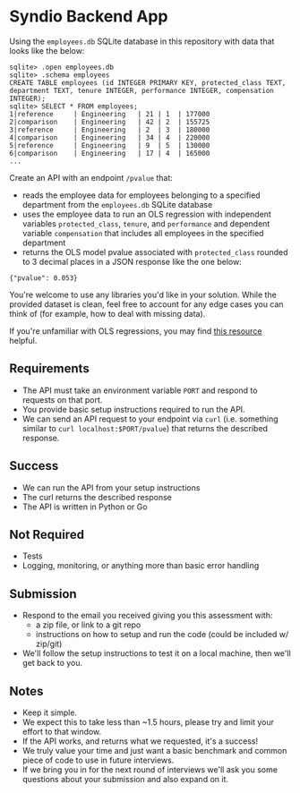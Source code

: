 # Syndio Backend App

Using the `employees.db` SQLite database in this repository with data that looks like the below:

```
sqlite> .open employees.db
sqlite> .schema employees
CREATE TABLE employees (id INTEGER PRIMARY KEY, protected_class TEXT, department TEXT, tenure INTEGER, performance INTEGER, compensation INTEGER);
sqlite> SELECT * FROM employees;
1|reference     | Engineering   | 21 | 1  | 177000
2|comparison    | Engineering   | 42 | 2  | 155725
3|reference     | Engineering   | 2  | 3  | 180000
4|comparison    | Engineering   | 34 | 4  | 220000
5|reference     | Engineering   | 9  | 5  | 130000
6|comparison    | Engineering   | 17 | 4  | 165000
...
```

Create an API with an endpoint `/pvalue` that:
* reads the employee data for employees belonging to a specified department from the `employees.db` SQLite database
* uses the employee data to run an OLS regression with independent variables `protected_class`, `tenure`, and `performance` and dependent variable `compensation` that includes all employees in the specified department
* returns the OLS model pvalue associated with `protected_class` rounded to 3 decimal places in a JSON response like the one below:

```
{"pvalue": 0.053}
```

You're welcome to use any libraries you'd like in your solution. While the provided dataset is clean, feel free to account for any edge cases you can think of (for example, how to deal with missing data).

If you're unfamiliar with OLS regressions, you may find [this resource](https://soc.utah.edu/sociology3112/regression.php) helpful.

## Requirements

- The API must take an environment variable `PORT` and respond to requests on that port.
- You provide basic setup instructions required to run the API.
- We can send an API request to your endpoint via `curl` (i.e. something similar to `curl localhost:$PORT/pvalue`) that returns the described response.

## Success

- We can run the API from your setup instructions
- The curl returns the described response
- The API is written in Python or Go

## Not Required

- Tests
- Logging, monitoring, or anything more than basic error handling

## Submission

- Respond to the email you received giving you this assessment with:
  - a zip file, or link to a git repo
  - instructions on how to setup and run the code (could be included w/ zip/git)
- We'll follow the setup instructions to test it on a local machine, then we'll get back to you.

## Notes

- Keep it simple.
- We expect this to take less than ~1.5 hours, please try and limit your effort to that window.
- If the API works, and returns what we requested, it's a success!
- We truly value your time and just want a basic benchmark and common piece of code to use in future interviews.
- If we bring you in for the next round of interviews we'll ask you some questions about your submission and also expand on it.
